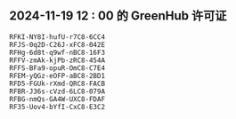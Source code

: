 ## 2024-11-19 12 : 00 的 GreenHub 许可证
```
RFKI-NY8I-hufU-r7C8-6CC4
RFJS-0q2D-C26J-xFC8-042E
RFHg-6d8t-q9wf-nBC8-16F3
RFFV-zmAk-kjPb-zRC8-454A
RFFS-BFa9-opuR-OmC8-C7E4
RFEM-yQGz-eOFP-aBC8-2BD1
RFD5-FGUk-rXmd-QRC8-FACB
RFBR-J36s-cVzd-6LC8-079A
RFBG-nmQs-GA4W-UXC8-FDAF
RF35-Uov4-bYfI-CxC8-E3C2
```
